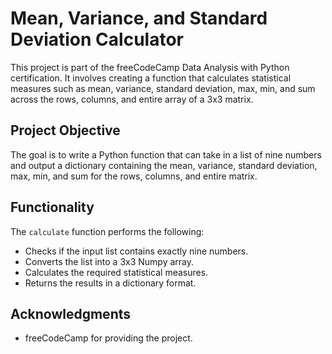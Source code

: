 # Mean, Variance, and Standard Deviation Calculator

This project is part of the freeCodeCamp Data Analysis with Python certification. It involves creating a function that calculates statistical measures such as mean, variance, standard deviation, max, min, and sum across the rows, columns, and entire array of a 3x3 matrix.

## Project Objective

The goal is to write a Python function that can take in a list of nine numbers and output a dictionary containing the mean, variance, standard deviation, max, min, and sum for the rows, columns, and entire matrix.

## Functionality

The `calculate` function performs the following:

- Checks if the input list contains exactly nine numbers.
- Converts the list into a 3x3 Numpy array.
- Calculates the required statistical measures.
- Returns the results in a dictionary format.

## Acknowledgments
- freeCodeCamp for providing the project.
